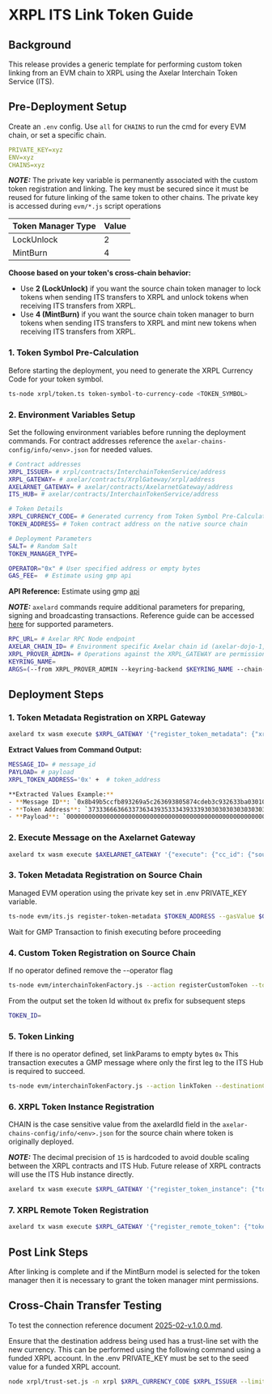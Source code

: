 # XRPL ITS Link Token Guide

## Background

This release provides a generic template for performing custom token linking from an EVM chain to XRPL using the Axelar Interchain Token Service (ITS). 

## Pre-Deployment Setup

Create an `.env` config. Use `all` for `CHAINS` to run the cmd for every EVM chain, or set a specific chain.

```yaml
PRIVATE_KEY=xyz
ENV=xyz
CHAINS=xyz
```
**_NOTE:_**
The private key variable is permanently associated with the custom token registration and linking. The key must be secured since
it must be reused for future linking of the same token to other chains. The private key is accessed during `evm/*.js` script operations

| Token Manager Type | Value |
|-------------|-------|
| LockUnlock | 2 |
| MintBurn | 4 |

**Choose based on your token's cross-chain behavior:**
- Use **2 (LockUnlock)** if you want the source chain token manager to lock tokens when sending ITS transfers to XRPL and unlock tokens when receiving ITS transfers from XRPL.
- Use **4 (MintBurn)** if you want the source chain token manager to burn tokens when sending ITS transfers to XRPL and mint new tokens when receiving ITS transfers from XRPL.

### 1. Token Symbol Pre-Calculation

Before starting the deployment, you need to generate the XRPL Currency Code for your token symbol.

```bash
ts-node xrpl/token.ts token-symbol-to-currency-code <TOKEN_SYMBOL>
```

### 2. Environment Variables Setup
Set the following environment variables before running the deployment commands. For contract addresses reference the 
`axelar-chains-config/info/<env>.json` for needed values.

```bash
# Contract addresses
XRPL_ISSUER= # xrpl/contracts/InterchainTokenService/address
XRPL_GATEWAY= # axelar/contracts/XrplGateway/xrpl/address
AXELARNET_GATEWAY= # axelar/contracts/AxelarnetGateway/address
ITS_HUB= # axelar/contracts/InterchainTokenService/address

# Token Details
XRPL_CURRENCY_CODE= # Generated currency from Token Symbol Pre-Calculation 
TOKEN_ADDRESS= # Token contract address on the native source chain 

# Deployment Parameters
SALT= # Random Salt
TOKEN_MANAGER_TYPE=

OPERATOR="0x" # User specified address or empty bytes
GAS_FEE=  # Estimate using gmp api
```
**API Reference:** Estimate using gmp [api](https://docs.axelarscan.io/gmp#estimateITSFee)

**_NOTE:_**
`axelard` commands require additional parameters for preparing, signing and broadcasting transactions. 
Reference guide can be accessed [here](https://docs.axelar.dev/learn/cli/) for supported parameters.
```bash
RPC_URL= # Axelar RPC Node endpoint
AXELAR_CHAIN_ID= # Environment specific Axelar chain id (axelar-dojo-1, axelar-testnet-lisbon-3)
XRPL_PROVER_ADMIN= # Operations against the XRPL_GATEWAY are permissioned and must used the xrpl prover key
KEYRING_NAME=
ARGS=(--from XRPL_PROVER_ADMIN --keyring-backend $KEYRING_NAME --chain-id $AXELAR_CHAIN_ID --gas auto --gas-adjustment 1.5 --node $RPC_URL)
```

## Deployment Steps

### 1. Token Metadata Registration on XRPL Gateway
```bash
axelard tx wasm execute $XRPL_GATEWAY '{"register_token_metadata": {"xrpl_token": {"issued": {"currency": "'$XRPL_CURRENCY_CODE'", "issuer": "'$XRPL_ISSUER'"}}}}' -o text "${ARGS[@]}"
```

**Extract Values from Command Output:**
```bash
MESSAGE_ID= # message_id
PAYLOAD= # payload
XRPL_TOKEN_ADDRESS='0x' +  # token_address

**Extracted Values Example:**
- **Message ID**: `0x8b49b5ccfb893269a5c263693805874cdeb3c932633ba0301094403c77dad839`
- **Token Address**: `373336663663373634393533343933393030303030303030303030303030303030303030303030302e724e726a68314b475a6b326a42523377506641516e6f696474464659514b62516e32`
- **Payload**: `00000000000000000000000000000000000000000000000000000000000000060000000000000000000000000000000000000000000000000000000000000060000000000000000000000000000000000000000000000000000000000000000f000000000000000000000000000000000000000000000000000000000000004b373336663663373634393533343933393030303030303030303030303030303030303030303030302e724e726a68314b475a6b326a42523377506641516e6f696474464659514b62516e32000000000000000000000000000000000000000000`
```

### 2. Execute Message on the Axelarnet Gateway
```bash
axelard tx wasm execute $AXELARNET_GATEWAY '{"execute": {"cc_id": {"source_chain": "xrpl", "message_id": "'$MESSAGE_ID'"}, "payload": "'$PAYLOAD'"}}' "${ARGS[@]}"
```

### 3. Token Metadata Registration on Source Chain
Managed EVM operation using the private key set in .env PRIVATE_KEY variable.
```bash
ts-node evm/its.js register-token-metadata $TOKEN_ADDRESS --gasValue $GAS_FEE
```

Wait for GMP Transaction to finish executing before proceeding

### 4. Custom Token Registration on Source Chain
If no operator defined remove the --operator flag
```bash
ts-node evm/interchainTokenFactory.js --action registerCustomToken --tokenAddress $TOKEN_ADDRESS --tokenManagerType $TOKEN_MANAGER_TYPE --operator $OPERATOR --salt $SALT
```

From the output set the token Id without `0x` prefix for subsequent steps
```bash
TOKEN_ID=
```

### 5. Token Linking
If there is no operator defined, set linkParams to empty bytes `0x`
This transaction executes a GMP message where only the first leg to the ITS Hub is required to succeed.

```bash
ts-node evm/interchainTokenFactory.js --action linkToken --destinationChain xrpl --destinationTokenAddress $XRPL_TOKEN_ADDRESS --tokenManagerType $TOKEN_MANAGER_TYPE --linkParams $OPERATOR --salt $SALT --gasValue $GAS_FEE
```

### 6. XRPL Token Instance Registration
CHAIN is the case sensitive value from the axelardId field in the `axelar-chains-config/info/<env>.json` for the source chain where token is originally deployed.

**_NOTE:_**
The decimal precision of `15` is hardcoded to avoid double scaling between the XRPL contracts and ITS Hub. Future release of XRPL contracts will use the ITS Hub instance directly. 

```bash
axelard tx wasm execute $XRPL_GATEWAY '{"register_token_instance": {"token_id": "'$TOKEN_ID'", "chain": "'$CHAIN'", "decimals": 15}}' "${ARGS[@]}"
```


### 7. XRPL Remote Token Registration
```bash
axelard tx wasm execute $XRPL_GATEWAY '{"register_remote_token": {"token_id": "'$TOKEN_ID'", "xrpl_currency": "'$XRPL_CURRENCY_CODE'"}}' "${ARGS[@]}"
```


## Post Link Steps

After linking is complete and if the MintBurn model is selected for the token manager then it is necessary to
grant the token manager mint permissions. 

## Cross-Chain Transfer Testing

To test the connection reference document [2025-02-v.1.0.0.md](./2025-02-v.1.0.0.md).

Ensure that the destination address being used has a trust-line set with the new currency. This can be performed using the following command using a funded XRPL account. In the .env PRIVATE_KEY must be set to the seed value for a funded XRPL account.

```bash
node xrpl/trust-set.js -n xrpl $XRPL_CURRENCY_CODE $XRPL_ISSUER --limit 99999999999999990000000000000000000000000000000000000000000000000000000000000000000000000
```
